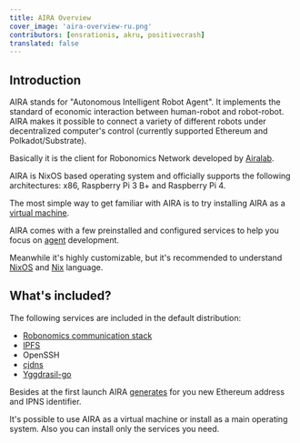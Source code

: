 ```yaml
---
title: AIRA Overview
cover_image: 'aira-overview-ru.png' 
contributors: [ensrationis, akru, positivecrash]
translated: false
---
```


## Introduction

AIRA stands for "Autonomous Intelligent Robot Agent". It implements the standard of economic interaction between human-robot and robot-robot. AIRA makes it possible to connect a variety of different robots under decentralized computer's control (currently supported Ethereum and Polkadot/Substrate).

Basically it is the client for Robonomics Network developed by [Airalab](https://aira.life).

AIRA is NixOS based operating system and officially supports the following architectures: x86, Raspberry Pi 3 B+ and Raspberry Pi 4.

The most simple way to get familiar with AIRA is to try installing AIRA as a [virtual machine](/docs/aira-installation-on-vb/).

AIRA comes with a few preinstalled and configured services to help you focus on [agent](/docs/glossary#agent) development.

Meanwhile it's highly customizable, but it's recommended to understand [NixOS](http://nixos.org/) and [Nix](https://nixos.org/nix/) language.

## What's included? 

The following services are included in the default distribution:

* [Robonomics communication stack](https://github.com/airalab/robonomics_comm)
* [IPFS](https://ipfs.io/)
* OpenSSH
* [cjdns](https://github.com/cjdelisle/cjdns)
* [Yggdrasil-go](https://yggdrasil-network.github.io/)

Besides at the first launch AIRA [generates](/docs/aira-installation-on-vb#launch-the-machine) for you new Ethereum address and IPNS identifier.

It's possible to use AIRA as a virtual machine or install as a main operating system. Also you can install only the services you need.
